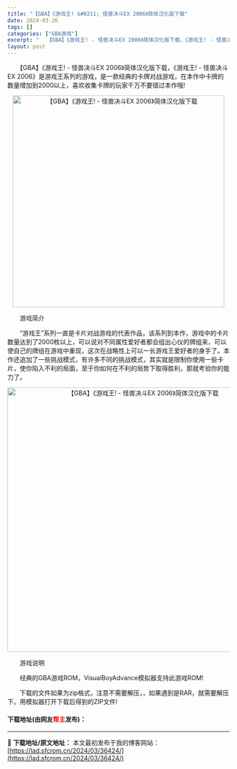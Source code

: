 ```yaml
---
title: "【GBA】《游戏王! &#8211; 怪兽决斗EX 2006》简体汉化版下载"
date: 2024-03-26
tags: []
categories: ["GBA游戏"]
excerpt: "　　【GBA】《游戏王! - 怪兽决斗EX 2006》简体汉化版下载，《游戏王! - 怪兽决斗EX 2006》是游戏王系列的游戏，是一款经典的卡牌对战游戏，在本作中卡牌的数量增加到2000以上，喜欢收集卡牌的玩家千万不要错过本作哦! 　　游戏简介 　　&ldquo;游戏王&rdquo;系列一直是卡片&hellip;"
layout: post
---
```


 <p>　　【GBA】《游戏王! - 怪兽决斗EX 2006》简体汉化版下载，《游戏王! - 怪兽决斗EX 2006》是游戏王系列的游戏，是一款经典的卡牌对战游戏，在本作中卡牌的数量增加到2000以上，喜欢收集卡牌的玩家千万不要错过本作哦!</p> <p align="center"><img align="" border="0" src="https://lad.sfcrom.cn/wp-content/uploads/2024/03/20240326_660265abf0e44.jpg" width="480" alt="【GBA】《游戏王! - 怪兽决斗EX 2006》简体汉化版下载" /></p> <p>　　游戏简介</p> <p>　　&ldquo;游戏王&rdquo;系列一直是卡片对战游戏的代表作品，该系列到本作，游戏中的卡片数量达到了2000枚以上，可以说对不同属性爱好者都会组出心仪的牌组来，可以使自己的牌组在游戏中重现，这次在战略性上可以一长游戏王爱好者的身手了。本作还追加了一些挑战模式，有许多不同的挑战模式，其实就是限制你使用一些卡片，使你陷入不利的局面，至于你如何在不利的局势下取得胜利，那就考验你的能力了。</p> <p align="center"><img align="" border="0" src="https://lad.sfcrom.cn/wp-content/uploads/2024/03/20240326_660265ac5c9c9.jpg" width="600" alt="【GBA】《游戏王! - 怪兽决斗EX 2006》简体汉化版下载" /></p> <p>　　游戏说明</p> <p>　　经典的GBA游戏ROM，VisualBoyAdvance模拟器支持此游戏ROM!</p> <p>　　下载的文件如果为zip格式，注意不需要解压，，如果遇到是RAR，就需要解压下。用模拟器打开下载后得到的ZIP文件!</p> <p><h4>下载地址(由网友<font color="red">帮主</font>发布)：</h4></p> 

---
📖 **下载地址/原文地址：** 本文最初发布于我的博客网站：[https://lad.sfcrom.cn/2024/03/36424/](https://lad.sfcrom.cn/2024/03/36424/)

